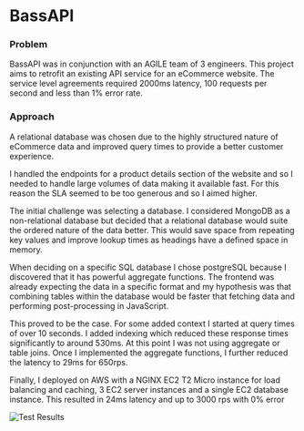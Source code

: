 # BassAPI
### Problem
BassAPI was in conjunction with an AGILE team of 3 engineers. This project aims to retrofit an existing API service for an eCommerce website. The service level agreements required 2000ms latency, 100 requests per second and less than 1% error rate.

### Approach
A relational database was chosen due to the highly structured nature of eCommerce data and improved query times to provide a better customer experience.

I handled the endpoints for a product details section of the website and so I needed to handle large volumes of data making it available fast. For this reason the SLA seemed to be too generous and so I aimed higher. 

The initial challenge was selecting a database. I considered MongoDB as a non-relational database but decided that a relational database would suite the ordered nature of the data better. This would save space from repeating key values and improve lookup times as headings have a defined space in memory.

When deciding on a specific SQL database I chose postgreSQL because I discovered that it has powerful aggregate functions. The frontend was already expecting the data in a specific format and my hypothesis was that combining tables within the database would be faster that fetching data and performing post-processing in JavaScript.

This proved to be the case. For some added context I started at query times of over 10 seconds. I added indexing which reduced these response times significantly to around 530ms. At this point I was not using aggregate or table joins. Once I implemented the aggregate functions, I further reduced the latency to 29ms for 650rps.

Finally, I deployed on AWS with a NGINX EC2 T2 Micro instance for load balancing and caching, 3 EC2 server instances and a single EC2 database instance. This resulted in 24ms latency and up to 3000 rps with 0% error

![Test Results](https://firebasestorage.googleapis.com/v0/b/personal-website-b4960.appspot.com/o/SDCresults.png?alt=media&token=a8c973a7-548f-4ec8-b00e-11fdcf5d48d4)
